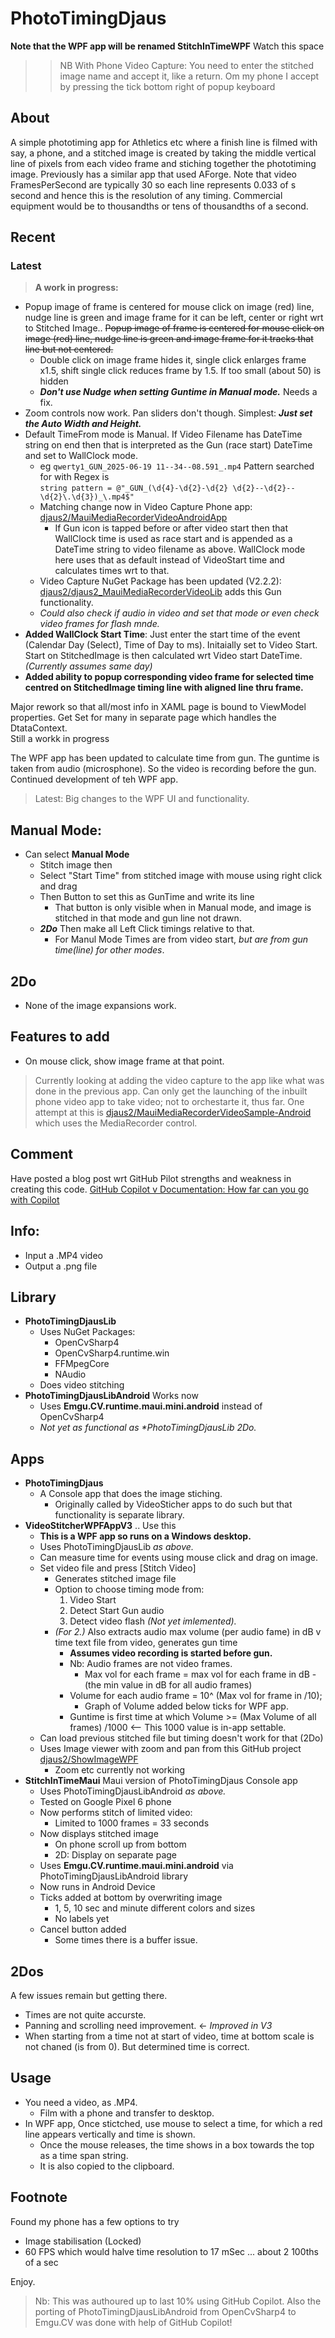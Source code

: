 # PhotoTimingDjaus

**Note that the WPF app will be renamed StitchInTimeWPF** Watch this space

>> NB With Phone Video Capture: You need to enter the stitched image name and accept it, like a return. Om my phone I accept by pressing the tick bottom right of popup keyboard

## About
A simple phototiming app for Athletics etc where a finish line is filmed with say, a phone, and a stitched image is created by taking the middle vertical line of pixels from each video frame and stiching together the phototiming image. Previously has a similar app that used AForge.  Note that video FramesPerSecond are typically 30 so each line represents 0.033 of s second and hence this is the resolution of any timing. Commercial equipment would be to thousandths or tens of thousandths of a second.

## Recent

### Latest
> **A work in progress:**
- Popup image of frame is centered for mouse click on image (red) line, nudge line is green and image frame for it can be left, center or right wrt to Stitched Image..
~~Popup image of frame is centered for mouse click on image (red) line, nudge line is green and image frame for it tracks that line but not centered.~~
  - Double click on image frame hides it, single click enlarges frame x1.5, shift single click reduces frame by 1.5. If too small (about 50) is hidden
  - ***Don't use Nudge when setting Guntime in Manual mode.*** Needs a fix.
- Zoom controls now work. Pan sliders don't though. Simplest: ***Just set the Auto Width and Height.***
- Default TimeFrom mode is Manual. If Video Filename has DateTime string on end then that is interpreted as the Gun (race start) DateTime and set to WallClock mode.
  - eg ```qwerty1_GUN_2025-06-19 11--34--08.591_.mp4```     Pattern searched for with Regex is  
```string pattern = @"_GUN_(\d{4}-\d{2}-\d{2} \d{2}--\d{2}--\d{2}\.\d{3})_\.mp4$"```
  - Matching change now in Video Capture Phone app: [djaus2/MauiMediaRecorderVideoAndroidApp](https://github.com/djaus2/MauiMediaRecorderVideoAndroidApp)
    - If Gun icon is tapped before or after video start then that WallClock time is used as race start and is appended as a DateTime string to video filename as above. WallClock mode here uses that as default instead of VideoStart time and calculates times wrt to that.
  - Video Capture NuGet Package has been updated (V2.2.2): [djaus2/djaus2_MauiMediaRecorderVideoLib](https://www.nuget.org/packages/djaus2_MauiMediaRecorderVideoLib/) adds this Gun functionality.
  - _Could also check if audio in video and set that mode or even check video frames for flash mnde._
- **Added WallClock Start Time**: Just enter the start time of the event (Calendar Day (Select), Time of Day to ms). Initaially set to Video Start. Start on StitchedImage is then calculated wrt Video start DateTime. _(Currently assumes same day)_
-  **Added ability to popup corresponding video frame for selected time centred on StitchedImage timing line with aligned line thru frame.**

Major rework so that all/most info in XAML page is bound to ViewModel properties. Get Set for many in separate page which handles the DtataContext.  
Still a workk in progress

The WPF app has been updated to calculate time from gun.  The guntime is taken from audio (microsphone).  So the video is recording before the gun. Continued development of teh WPF app.  
> Latest: Big changes to the WPF UI and functionality.

## Manual Mode:
- Can select **Manual Mode**
  - Stitch image then
  - Select "Start Time" from stitched image with mouse using right click and drag
  - Then Button to set this as GunTime and write its line
    - That button is only visible when in Manual mode, and image is stitched in that mode and gun line not drawn.
  - ***2Do*** Then make all Left Click timings relative to that.
    - For Manul Mode Times are from video start, _but are from gun time(line) for other modes_.

## 2Do
- None of the image expansions work.

## Features to add
- On mouse click, show image frame at that point.



> Currently looking at adding the video capture to the app like what was done in the previous app. Can only get the launching of the inbuilt phone video app to take video; not to orchestarte it, thus far. 
One attempt at this is [djaus2/MauiMediaRecorderVideoSample-Android](https://github.com/djaus2/MauiMediaRecorderVideoSample-Android) which uses the MediaRecorder control.

## Comment

Have posted a blog post wrt GitHub Pilot strengths and weakness in creating this code. [GitHub Copilot v Documentation: How far can you go with Copilot](https://davidjones.sportronics.com.au/coding/GitHub_Copilot_v_Documentation-How_far_can_you_go_with_Copiot-coding.html)

## Info:
- Input a .MP4 video
- Output a .png file

## Library
- **PhotoTimingDjausLib**
  - Uses NuGet Packages:
    - OpenCvSharp4
    - OpenCvSharp4.runtime.win
    - FFMpegCore
    - NAudio
  - Does video stitching
- **PhotoTimingDjausLibAndroid** Works now
  - Uses **Emgu.CV.runtime.maui.mini.android** instead of OpenCvSharp4
  - _Not yet as functional as *PhotoTimingDjausLib 2Do._


## Apps
- **PhotoTimingDjaus**
  - A Console app that does the image stiching.
    - Originally called by VideoSticher apps to do such but that functionality is separate library.
- **VideoStitcherWPFAppV3** .. Use this
  - **This is a WPF app so runs on a Windows desktop.**
  - Uses PhotoTimingDjausLib _as above._
  - Can measure time for events using mouse click and drag on image.
  - Set video file and press [Stitch Video]
    - Generates stitched image file
    - Option to choose timing mode from:
      1. Video Start
      2. Detect Start Gun audio
      3.  Detect video flash _(Not yet imlemented)._
    - _(For 2.)_ Also extracts audio max volume (per audio fame) in dB v time text file from video, generates gun time
       - **Assumes video  recording is started before gun.**
      - Nb: Audio frames are not video frames.
        - Max vol for each frame = max vol for each frame in dB - (the min value in dB for all audio frames)
      - Volume for each audio frame = 10^ (Max vol for frame in  /10);
        - Graph of Volume added below ticks for WPF app.
      - Guntime is first time at which Volume >= (Max Volume of all frames) /1000  <-- This 1000 value is in-app settable.
  - Can load previous stitched file but timing doesn't work for that (2Do)
  - Uses Image viewer with zoom and pan from this GitHub project [djaus2/ShowImageWPF](https://github.com/djaus2/ShowImageWPF)
    - Zoom etc currently not working
- **StitchInTimeMaui**  Maui version of PhotoTimingDjaus Console app
  - Uses PhotoTimingDjausLibAndroid _as above._
  - Tested on Google Pixel 6 phone
  - Now performs stitch of limited video:
    - Limited to 1000 frames = 33 seconds
  - Now displays stitched image
    - On phone scroll up from bottom
    - 2D: Display on separate page
  - Uses **Emgu.CV.runtime.maui.mini.android** via PhotoTimingDjausLibAndroid  library
  - Now runs in Android Device
  - Ticks added at bottom by overwriting image
    - 1, 5, 10 sec and minute different colors and sizes
    - No labels yet
  - Cancel button added
    - Some times there is a buffer issue.

## 2Dos
A few issues remain but getting there. 
- Times are not quite accurste.
- Panning and scrolling need improvement. <- _Improved in V3_
- When starting from a time not at start of video, time at bottom scale is not chaned (is from 0). But determined time is correct.

## Usage
- You need a video, as .MP4.
    - Film with a phone and transfer to desktop.
- In WPF app, Once stictched, use mouse to select a time, for which a red line appears vertically and time is shown.
  - Once the mouse releases, the time shows in a box towards the top as a time span string.
  - It is also copied to the clipboard.
 
## Footnote
Found my phone has a few options to try
- Image stabilisation (Locked)
- 60 FPS which would halve time resolution to 17 mSec  ... about 2 100ths of a sec

Enjoy.

> Nb: This was authoured up to last 10% using GitHub Copilot.
> Also the porting of PhotoTimingDjausLibAndroid from OpenCvSharp4 to Emgu.CV was done with help of GitHub Copilot!

